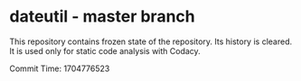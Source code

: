 # dateutil - master branch

This repository contains frozen state of the repository.
Its history is cleared. It is used only for static code
analysis with Codacy.

Commit Time: 1704776523